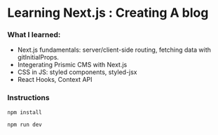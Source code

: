 # Learning Next.js : Creating A blog 
### What I learned:
* Next.js fundamentals: server/client-side routing, fetching data with gitInitialProps.  
* Integerating Prismic CMS with Next.js 
* CSS in JS: styled components, styled-jsx 
* React Hooks, Context API
### Instructions
```
npm install
```
```
npm run dev
```

